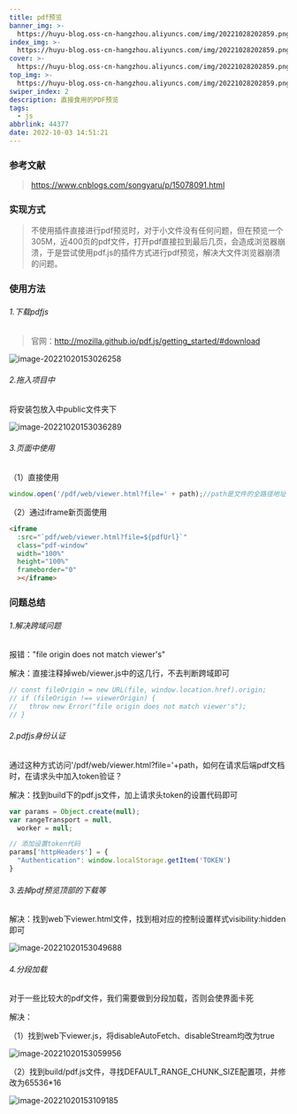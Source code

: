 ```yaml
---
title: pdf预览
banner_img: >-
  https://huyu-blog.oss-cn-hangzhou.aliyuncs.com/img/20221028202859.png?x-oss-process=style/huyu
index_img: >-
  https://huyu-blog.oss-cn-hangzhou.aliyuncs.com/img/20221028202859.png?x-oss-process=style/huyu
cover: >-
  https://huyu-blog.oss-cn-hangzhou.aliyuncs.com/img/20221028202859.png?x-oss-process=style/huyu
top_img: >-
  https://huyu-blog.oss-cn-hangzhou.aliyuncs.com/img/20221028202859.png?x-oss-process=style/huyu
swiper_index: 2
description: 直接食用的PDF预览
tags:
  - js
abbrlink: 44377
date: 2022-10-03 14:51:21
---
```

### 参考文献
> https://www.cnblogs.com/songyaru/p/15078091.html

### 实现方式
> 不使用插件直接进行pdf预览时，对于小文件没有任何问题，但在预览一个305M，近400页的pdf文件，打开pdf直接拉到最后几页，会造成浏览器崩溃，于是尝试使用pdf.js的插件方式进行pdf预览，解决大文件浏览器崩溃的问题。

### 使用方法
###### 1.下载pdfjs

> 官网：http://mozilla.github.io/pdf.js/getting_started/#download

![image-20221020153026258](https://raw.githubusercontent.com/pan52yu/blogImg/main/image-20221020153026258.png)

###### 2.拖入项目中

将安装包放入中public文件夹下

![image-20221020153036289](https://raw.githubusercontent.com/pan52yu/blogImg/main/image-20221020153036289.png)



###### 3.页面中使用

（1）直接使用

```javascript
window.open('/pdf/web/viewer.html?file=' + path);//path是文件的全路径地址
```



（2）通过iframe新页面使用

```html
<iframe
  :src="`pdf/web/viewer.html?file=${pdfUrl}`"
  class="pdf-window"
  width="100%"
  height="100%"
  frameborder="0"
  ></iframe>
```

### 问题总结

###### 1.解决跨域问题

报错："file origin does not match viewer's"

解决：直接注释掉web/viewer.js中的这几行，不去判断跨域即可

```javascript
// const fileOrigin = new URL(file, window.location.href).origin;
// if (fileOrigin !== viewerOrigin) {
//   throw new Error("file origin does not match viewer's");
// }
```

###### 2.pdfjs身份认证

通过这种方式访问'/pdf/web/viewer.html?file='+path，如何在请求后端pdf文档时，在请求头中加入token验证？

解决：找到build下的pdf.js文件，加上请求头token的设置代码即可



```javascript
var params = Object.create(null);
var rangeTransport = null,
  worker = null;

// 添加设置token代码
params['httpHeaders'] = {
  "Authentication": window.localStorage.getItem('TOKEN')
}
```

###### 3.去掉pdf预览顶部的下载等

解决：找到web下viewer.html文件，找到相对应的控制设置样式visibility:hidden即可

![image-20221020153049688](https://raw.githubusercontent.com/pan52yu/blogImg/main/image-20221020153049688.png)

###### 4.分段加载

对于一些比较大的pdf文件，我们需要做到分段加载，否则会使界面卡死

解决：

（1）找到web下viewer.js，将disableAutoFetch、disableStream均改为true

![image-20221020153059956](https://raw.githubusercontent.com/pan52yu/blogImg/main/image-20221020153059956.png)

（2）找到build/pdf.js文件，寻找DEFAULT_RANGE_CHUNK_SIZE配置项，并修改为65536*16

![image-20221020153109185](https://raw.githubusercontent.com/pan52yu/blogImg/main/image-20221020153109185.png)
